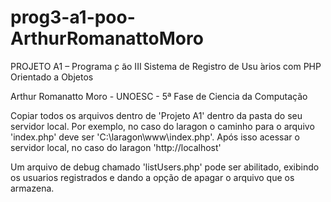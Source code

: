 # prog3-a1-poo-ArthurRomanattoMoro
PROJETO A1 – Programa ̧c ̃ao III Sistema de Registro de Usu ́arios com PHP  Orientado a Objetos

Arthur Romanatto Moro - UNOESC - 5ª Fase de Ciencia da Computação

Copiar todos os arquivos dentro de 'Projeto A1' dentro da pasta do seu servidor local. 
Por exemplo, no caso do laragon o caminho para o arquivo 'index.php' deve ser 'C:\laragon\www\index.php'.
Após isso acessar o servidor local, no caso do laragon 'http://localhost'

Um arquivo de debug chamado 'listUsers.php' pode ser abilitado, exibindo os usuarios registrados e dando a opção de apagar o arquivo que os armazena.

